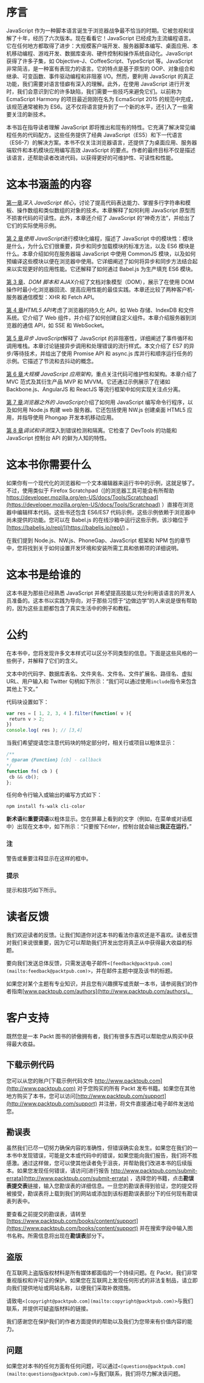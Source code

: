 # 序言

JavaScript 作为一种脚本语言诞生于浏览器战争最不恰当的时期。它被忽视和误解了十年，经历了六次版本。现在看看它！JavaScript 已经成为主流编程语言。它在任何地方都取得了进步：大规模客户端开发、服务器脚本编写、桌面应用、本机移动编程、游戏开发、数据库查询、硬件控制和操作系统自动化。JavaScript 获得了许多子集，如 Objective-J、CoffeeScript、TypeScript 等。JavaScript 非常简洁，是一种富有表现力的语言。它的特点是基于原型的 OOP、对象组合和继承、可变函数、事件驱动编程和非阻塞 I/O。然而，要利用 JavaScript 的真正功能，我们需要对语言怪癖有深入的理解。此外，在使用 JavaScript 进行开发时，我们会意识到它的许多缺陷，我们需要一些技巧来避免它们。以前称为 EcmaScript Harmony 的项目最近刚刚在名为 EcmaScript 2015 的规范中完成，该规范通常被称为 ES6。这不仅将语言提升到了一个新的水平，还引入了一些需要关注的新技术。

本书旨在指导读者理解 JavaScript 即将推出和现有的特性。它充满了解决常见编程任务的代码配方。这些任务提供了经典 JavaScript（ES5）和下一代语言（ES6-7）的解决方案。本书不仅关注浏览器语言，还提供了为桌面应用、服务器端软件和本机模块应用编写高效 JavaScript 的要点。作者的最终目标不仅是描述该语言，还帮助读者改进代码，以获得更好的可维护性、可读性和性能。

# 这本书涵盖的内容

[第一章](1.html#DB7S2-f4ff6b81796e4f78aa983a623fb95daf "Chapter 1. Diving into the JavaScript Core")*深入 JavaScript 核心*，讨论了提高代码表达能力、掌握多行字符串和模板、操作数组和类似数组的对象的技术。本章解释了如何利用 JavaScript 原型而不损害代码的可读性。此外，本章还介绍了 JavaScript 的“神奇方法”，并给出了它们的实际使用示例。

[第 2 章](2.html#K0RQ2-f4ff6b81796e4f78aa983a623fb95daf "Chapter 2. Modular Programming with JavaScript")*使用 JavaScript*进行模块化编程，描述了 JavaScript 中的模块性：模块是什么，为什么它们很重要，异步和同步加载模块的标准方法，以及 ES6 模块是什么。本章介绍如何在服务器端 JavaScript 中使用 CommonJS 模块，以及如何预编译这些模块以便在浏览器中使用。它详细阐述了如何将异步和同步方法结合起来以实现更好的应用性能。它还解释了如何通过 Babel.js 为生产填充 ES6 模块。

[第 3 章](3.html#PNV62-f4ff6b81796e4f78aa983a623fb95daf "Chapter 3. DOM Scripting and AJAX")、*DOM 脚本和 AJAX*介绍了文档对象模型（DOM），展示了在使用 DOM 操作时最小化浏览器回流、提高应用性能的最佳实践。本章还比较了两种客户机-服务器通信模型：XHR 和 Fetch API。

[第 4 章](4.html#SJGS2-f4ff6b81796e4f78aa983a623fb95daf "Chapter 4. HTML5 APIs")*HTML5 API*考虑了浏览器的持久化 API，如 Web 存储、IndexDB 和文件系统。它介绍了 Web 组件，并介绍了如何创建自定义组件。本章介绍服务器到浏览器的通信 API，如 SSE 和 WebSocket。

[第 5 章](5.html#11C3M2-f4ff6b81796e4f78aa983a623fb95daf "Chapter 5. Asynchronous JavaScript")*异步 JavaScript*解释了 JavaScript 的非阻塞性，详细阐述了事件循环和调用堆栈。本章讨论链接异步调用和处理错误的流行样式。本文介绍了 ES7 的异步/等待技术，并给出了使用 Promise API 和 async.js 库并行和顺序运行任务的示例。它描述了节流和去抖动的概念。

[第 6 章](6.html#181NK2-f4ff6b81796e4f78aa983a623fb95daf "Chapter 6. A Large-Scale JavaScript Application Architecture")*大规模 JavaScript 应用架构*，重点关注代码可维护性和架构。本章介绍了 MVC 范式及其衍生产品 MVP 和 MVVM。它还通过示例展示了在诸如 Backbone.js、AngularJS 和 ReactJS 等流行框架中如何实现关注点分离。

[第 7 章](7.html#1BRPS2-f4ff6b81796e4f78aa983a623fb95daf "Chapter 7. JavaScript Beyond the Browser")*浏览器之外的 JavaScript*介绍了如何用 JavaScript 编写命令行程序，以及如何用 Node.js 构建 web 服务器。它还包括使用 NW.js 创建桌面 HTML5 应用，并指导使用 Phongap 开发本机移动应用。

[第 8 章](8.html#1GKCM1-f4ff6b81796e4f78aa983a623fb95daf "Chapter 8. Debugging and Profiling")*调试和评测*深入到错误检测和隔离。它检查了 DevTools 的功能和 JavaScript 控制台 API 的鲜为人知的特性。

# 这本书你需要什么

如果你有一个现代化的浏览器和一个文本编辑器来运行书中的示例，这就足够了。不过，使用类似于 Firefox Scratchpad（[的浏览器工具可能会有所帮助 https://developer.mozilla.org/en-US/docs/Tools/Scratchpad](https://developer.mozilla.org/en-US/docs/Tools/Scratchpad) ）直接在浏览器中编辑样本代码。这些书还包含 ES6/ES7 代码示例，这些示例依赖于浏览器中尚未提供的功能。您可以在 Babel.js 的在线沙箱中运行这些示例，该沙箱位于[https://babeljs.io/repl/](https://babeljs.io/repl/) 。

在我们提到 Node.js、NW.js、PhoneGap、JavaScript 框架和 NPM 包的章节中，您将找到关于如何设置开发环境和安装所需工具和依赖项的详细说明。

# 这本书是给谁的

这本书是为那些已经熟悉 JavaScript 并希望提高技能以充分利用该语言的开发人员准备的。这本书以实践为导向，对于那些习惯于“边做边学”的人来说是很有帮助的，因为这些主题都包含了真实生活中的例子和教程。

# 公约

在本书中，您将发现许多文本样式可以区分不同类型的信息。下面是这些风格的一些例子，并解释了它们的含义。

文本中的代码字、数据库表名、文件夹名、文件名、文件扩展名、路径名、虚拟 URL、用户输入和 Twitter 句柄如下所示：“我们可以通过使用`include`指令来包含其他上下文。”

代码块设置如下：

```js
var res = [ 1, 2, 3, 4 ].filter(function( v ){
 return v > 2;
})
console.log( res ); // [3,4]
```

当我们希望提请您注意代码块的特定部分时，相关行或项目以粗体显示：

```js
/**
* @param {Function} [cb] - callback
*/
function fn( cb ) {
 cb && cb();
};
```

任何命令行输入或输出的编写方式如下：

```js
npm install fs-walk cli-color

```

**新术语**和**重要词语**以粗体显示。您在屏幕上看到的文字（例如，在菜单或对话框中）出现在文本中，如下所示：“只要按下*Enter*，控制台就会输出**我正在运行**。”

### 注

警告或重要注释显示在这样的框中。

### 提示

提示和技巧如下所示。

# 读者反馈

我们欢迎读者的反馈。让我们知道你对这本书的看法你喜欢还是不喜欢。读者反馈对我们来说很重要，因为它可以帮助我们开发出您将真正从中获得最大收益的标题。

要向我们发送总体反馈，只需发送电子邮件`<[feedback@packtpub.com](mailto:feedback@packtpub.com)>`，并在邮件主题中提及该书的标题。

如果您对某个主题有专业知识，并且您有兴趣撰写或贡献一本书，请参阅我们的作者指南[www.packtpub.com/authors](http://www.packtpub.com/authors)。

# 客户支持

既然您是一本 Packt 图书的骄傲拥有者，我们有很多东西可以帮助您从购买中获得最大收益。

## 下载示例代码

您可以从您的账户[下载示例代码文件 http://www.packtpub.com](http://www.packtpub.com) 对于您购买的所有 Packt 发布书籍。如果您在其他地方购买了本书，您可以访问[http://www.packtpub.com/support](http://www.packtpub.com/support) 并注册，将文件直接通过电子邮件发送给您。

## 勘误表

虽然我们已尽一切努力确保内容的准确性，但错误确实会发生。如果您在我们的一本书中发现错误，可能是文本或代码中的错误，如果您能向我们报告，我们将不胜感激。通过这样做，您可以使其他读者免于沮丧，并帮助我们改进本书的后续版本。如果您发现任何错误，请访问[进行报告 http://www.packtpub.com/submit-errata](http://www.packtpub.com/submit-errata) ，选择您的书籍，点击**勘误表提交表**链接，输入您勘误表的详细信息。一旦您的勘误表得到验证，您的提交将被接受，勘误表将上载到我们的网站或添加到该标题勘误表部分下的任何现有勘误表列表中。

要查看之前提交的勘误表，请转至[https://www.packtpub.com/books/content/support](https://www.packtpub.com/books/content/support) 并在搜索字段中输入图书名称。所需信息将出现在**勘误表**部分下。

## 盗版

在互联网上盗版版权材料是所有媒体都面临的一个持续问题。在 Packt，我们非常重视版权和许可证的保护。如果您在互联网上发现任何形式的非法复制品，请立即向我们提供地址或网站名称，以便我们采取补救措施。

请致电`<[copyright@packtpub.com](mailto:copyright@packtpub.com)>`与我们联系，并提供可疑盗版材料的链接。

我们感谢您在保护我们的作者方面提供的帮助以及我们为您带来有价值内容的能力。

## 问题

如果您对本书的任何方面有任何问题，可以通过`<[questions@packtpub.com](mailto:questions@packtpub.com)>`与我们联系，我们将尽力解决该问题。